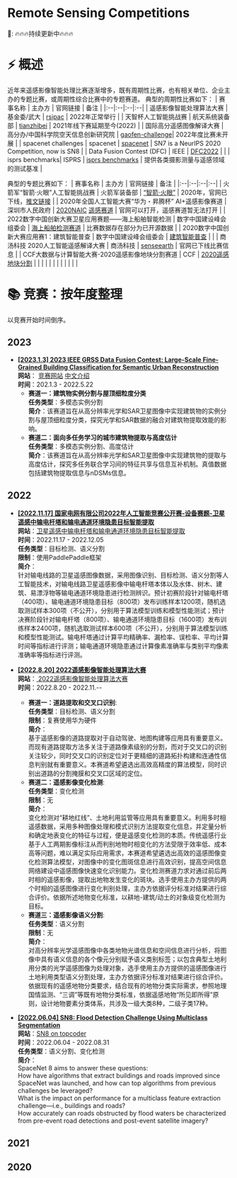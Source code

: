 # Remote Sensing Competitions

📣:
🔥🔥🔥持续更新中🔥🔥🔥

# ⚡ 概述
近年来遥感影像智能处理比赛逐渐增多，既有周期性比赛，也有相关单位、企业主办的专题比赛，或周期性综合比赛中的专题赛道。
典型的周期性比赛如下：
| 赛事名称 | 主办方 | 官网链接 | 备注 |
|:--|:--|:--|:--|
| 遥感影像智能处理算法大赛 | 基金委/武大 | [rsipac](http://rsipac.whu.edu.cn/) | 2022年正常举行 |
| 天智杯人工智能挑战赛 | 航天系统装备部 | [tianzhibei](https://www.tianzhibei.org.cn/) | 2021年线下赛延期至今(2022) |
| 国际高分遥感图像解译大赛 | 高分办/中国科学院空天信息创新研究院 | [gaofen-challenge](https://www.gaofen-challenge.com/challenge)| 2022年度比赛未开展 |
| spacenet challenges | spacenet | [spacenet](https://spacenet.ai/challenges/) | SN7 is a NeurIPS 2020 Competition, now is SN8 |
| Data Fusion Contest (DFC) | IEEE | [DFC2022](https://76.223.36.25/competitions/data-fusion-contest-2022-dfc2022) |  |
| isprs benchmarks| ISPRS | [isprs benchmarks](https://www.isprs.org/education/benchmarks.aspx) | 提供各类摄影测量与遥感领域的测试基准 |

典型的专题比赛如下：
| 赛事名称 | 主办方 | 官网链接 | 备注 |
|:--|:--|:--|:--|
| 火箭军“智箭·火眼”人工智能挑战赛 | 火箭军装备部 | [“智箭·火眼”](https://www.yuanwangfangwugfw.com/hjjtzs) | 2020年，官网已下线，[推文链接](https://mp.weixin.qq.com/s/PTkPW0i8q05h0LUo1cp0Qg) |
| 2020年全国人工智能大赛“华为・昇腾杯” AI+遥感影像赛道 | 深圳市人民政府 | [2020NAIC](https://naic.pcl.ac.cn/landingpage/2020/index.html) [遥感赛道](https://naic.pcl.ac.cn/contest/6/track/24) | 官网可以打开，遥感赛道暂无法打开 |
| 2022数字中国创新大赛卫星应用赛题——海上船舶智能检测 | 数字中国建设峰会组委会 | [海上船舶检测赛道](https://www.dcic-china.com/competitions/10022) | 比赛数据存在部分为已开源数据 |
| 2020数字中国创新大赛应用赛1：建筑智能普查 | 数字中国建设峰会组委会 | [建筑智能普查](https://tianchi.aliyun.com/competition/entrance/231767/introduction) |  |
| 商汤科技 2020人工智能遥感解译大赛 | 商汤科技 | [senseearth](https://rs.sensetime.com/) | 官网已下线比赛信息 |
| CCF大数据与计算智能大赛-2020遥感影像地块分割赛道 | CCF | [2020遥感地块分割](https://www.datafountain.cn/competitions/475) |  |
|  |  |  |  |
|  |  |  |  |

# 📚 竞赛：按年度整理
以竞赛开始时间倒序。

## 2023
- **[[2023.1.3] 2023 IEEE GRSS Data Fusion Contest: Large-Scale Fine-Grained Building Classification for Semantic Urban Reconstruction](https://www.grss-ieee.org/technical-committees/image-analysis-and-data-fusion/?tab=data-fusion-contest)**<br>
**网站**： [竞赛网站](https://www.grss-ieee.org/technical-committees/image-analysis-and-data-fusion/?tab=data-fusion-contest) [中文介绍](https://mp.weixin.qq.com/s/2x3KaAhMS4okILMQ9-rJAg)<br>
**时间**：202.1.3 - 2022.5.22<br>
  - **赛道一：建筑物实例分割与屋顶细粒度分类**<br>
  **任务类型**：多模态实例分割<br>
  **简介**：该赛道旨在从高分辨率光学和SAR卫星图像中实现建筑物的实例分割与屋顶细粒度分类，探究光学和SAR数据的融合对建筑物提取效能的影响。<br>
   - **赛道二：面向多任务学习的城市建筑物提取与高度估计**<br>
  **任务类型**：多模态实例分割、高度估计<br>
  **简介**：该赛道旨在从高分辨率光学和SAR卫星图像中实现建筑物的提取与高度估计，探究多任务联合学习间的特征共享与信息互补机制。真值数据包括建筑物提取信息与nDSMs信息。<br>
  
## 2022
- **[[2022.11.17] 国家电网有限公司2022年人工智能竞赛公开赛-设备赛题-卫星遥感中输电杆塔和输电通道环境隐患目标智能提取](https://aistudio.baidu.com/aistudio/competition/detail/616/0/task-definition)**<br>
**网站**：[卫星遥感中输电杆塔和输电通道环境隐患目标智能提取](https://aistudio.baidu.com/aistudio/competition/detail/616/0/task-definition)<br>
**时间**：2022.11.17 - 2022.12.05<br>
**任务类型**：目标检测、语义分割<br>
**限制**：使用PaddlePaddle框架<br>
**简介**：<br>
针对输电线路的卫星遥感图像数据，采用图像识别、目标检测、语义分割等人工智能技术，对输电线路卫星遥感影像中输电杆塔本体以及水体、树木、建筑、易漂浮物等输电通道环境隐患进行检测辨识。预计初赛阶段针对输电杆塔（400项）、输电通道环境隐患目标（800项）发布训练样本1200项，随机选取测试样本300项（不公开），分别用于算法模型训练和模型性能测试；预计决赛阶段针对输电杆塔（800项）、输电通道环境隐患目标（1600项）发布训练样本2400项，随机选取测试样本600项（不公开），分别用于算法模型训练和模型性能测试。输电杆塔通过计算平均精确率、漏检率、误检率、平均计算时间等指标进行评测；输电通道环境隐患通过计算像素准确率与类别平均像素准确率等指标进行评测。<br>

- **[[2022.8.20] 2022遥感影像智能处理算法大赛](http://rsipac.whu.edu.cn/)**<br>
**网站**：[ 2022遥感影像智能处理算法大赛](http://rsipac.whu.edu.cn/)<br>
**时间**：2022.8.20 - 2022.11.--<br>
  - **赛道一：道路提取和交叉口识别**:<br>
  **任务类型**：目标检测、语义分割<br>
  **限制**：复赛使用华为硬件<br>
  **简介**：<br>
  基于遥感影像的道路提取对于自动驾驶、地图构建等应用具有重要意义。而现有道路提取方法多关注于道路像素级别的分割，而对于交叉口的识别关注较少，同时交叉口的识别定位对于更精细的道路拓扑构建和连通性信息判别就有重要意义。本赛道希望遴选出高效高精度的算法模型，同时识别出道路的分割掩膜和交叉口区域的定位。<br>
  - **赛道二：遥感影像变化检测**:<br>
  **任务类型**：变化检测<br>
  **限制**：无<br>
  **简介**：<br>
  变化检测对“耕地红线”、土地利用监管等应用具有重要意义。利用多时相遥感数据，采用多种图像处理和模式识别方法提取变化信息，并定量分析和确定地表变化的特征与过程，便是遥感变化检测的本质。传统遥感行业基于人工两期影像标注从而判别地物时相变化的方法受限于效率低、成本高等问题，难以满足实际应用需求，本赛道希望遴选出高效的遥感图像变化检测算法模型，对图像中的变化图斑信息进行高效识别，提高空间信息网络建设中遥感图像快速变化识别能力。变化检测赛道力求对通过前后两时相的遥感影像，提取出地物发生变化的斑块。选手使用主办方提供的两个时相的遥感图像进行变化判别处理，主办方依据评分标准对结果进行综合评价。依据所述地物变化标准，以耕地-建筑/动土的对象级变化检测为目标。<br>
  - **赛道三：遥感影像语义分割**:<br>
  **任务类型**：语义分割<br>
  **限制**：无<br>
  **简介**：<br>
  对高分辨率光学遥感图像中各类地物光谱信息和空间信息进行分析，将图像中具有语义信息的各个像元分别赋予语义类别标签；以包含典型土地利用分类的光学遥感图像为处理对象，选手使用主办方提供的遥感图像进行土地利用类型语义分割处理，主办方依据评分标准对结果进行综合评价。依据现有的遥感地物分类要求，结合现有的地物分类实际需求，参照地理国情监测、“三调”等既有地物分类标准，依据遥感地物“所见即所得”原则，设计地物要素分类体系，共涉及一级大类8种，二级子类17种。<br>

- **[[2022.06.04] SN8: Flood Detection Challenge Using Multiclass Segmentation](https://spacenet.ai/sn8-challenge/)**<br>
**网站**：[SN8 on topcoder](https://www.topcoder.com/challenges/a6c49990-e4a9-4e90-a731-4cc6502e6beb)<br>
**时间**：2022.06.04 - 2022.08.31<br>
**任务类型**：语义分割、变化检测<br>
**简介**：<br>
SpaceNet 8 aims to answer these questions:<br>
How have algorithms that extract buildings and roads improved since SpaceNet was launched, and how can top algorithms from previous challenges be leveraged? <br>
What is the impact on performance for a multiclass feature extraction challenge—i.e., buildings and roads? <br>
How accurately can roads obstructed by flood waters be characterized from pre-event road detections and post-event satellite imagery? <br>

## 2021

## 2020
